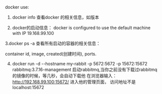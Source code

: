 docker use:
1. docker info  查看docker 的相关信息，如版本

2. docker的启动信息：
docker is configured to use the default
machine with IP 19.168.99.100

3.docker ps -a  查看所有启动的容器的相关信息：

container id, image, created(创建时间),
ports.

4. docker run -d --hostname my-rabbit -p 5672:5672 -p 15672:15672 rabbitmq:3.7.16-management
启动rabbitmq,当你之前没有下载过rabbitmq的镜像的时候，等几秒，会自动下载他
在浏览器输入： http://192.168.99.100:15672/ 进入他的管理页面，
访问地址不是localhost:15672